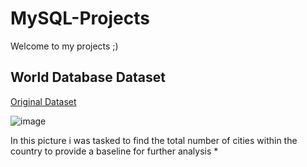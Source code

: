 # MySQL-Projects

Welcome to my projects ;)

## World Database Dataset


[Original Dataset](https://justit831-my.sharepoint.com/:u:/g/personal/danpe_justit_co_uk/Ef6vAaaYVi5FhHqKGxqnn60B9g2khoYekEIO3Y7J00UcJQ?e=pv9NNE)

![image](<img width="616" height="371" alt="Screenshot 2025-09-01 134257" src="https://github.com/user-attachments/assets/722c1406-5477-4897-9788-f577b200cb37" />)

In this picture i was tasked to find the total number of cities within the country to provide a baseline for further analysis *
 
